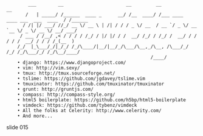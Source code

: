             ___        __                       __         __                                __
           /   | _____/ /______  ____ _      __/ /__  ____/ /___ ____  ____ ___  ___  ____  / /______
          / /| |/ ___/ //_/ __ \/ __ \ | /| / / / _ \/ __  / __ `/ _ \/ __ `__ \/ _ \/ __ \/ __/ ___/
         / ___ / /__/ ,< / / / / /_/ / |/ |/ / /  __/ /_/ / /_/ /  __/ / / / / /  __/ / / / /_(__  )
        /_/  |_\___/_/|_/_/ /_/\____/|__/|__/_/\___/\__,_/\__, /\___/_/ /_/ /_/\___/_/ /_/\__/____/
                                                         /____/
        • django: https://www.djangoproject.com/
        • vim: http://vim.sexy/
        • tmux: http://tmux.sourceforge.net/
        • tslime: https://github.com/jgdavey/tslime.vim
        • tmuxinator: https://github.com/tmuxinator/tmuxinator
        • grunt: http://gruntjs.com/
        • compass: http://compass-style.org/
        • html5 boilerplate: https://github.com/h5bp/html5-boilerplate
        • vimdeck: https://github.com/tybenz/vimdeck
        • All the folks at Celerity: http://www.celerity.com/
        • And more...















































































slide 015
